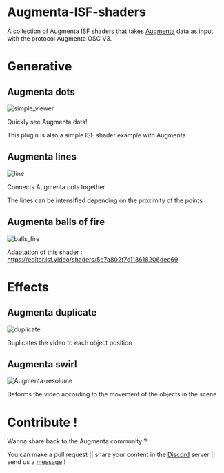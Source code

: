# Augmenta-ISF-shaders

A collection of Augmenta ISF shaders that takes [Augmenta](https://www.augmenta.tech) data as input with the protocol Augmenta OSC V3.

# Generative

## Augmenta dots

![simple_viewer](https://user-images.githubusercontent.com/62555065/228286991-cf15499d-e3a2-43c8-81c0-90b3f0e4b63d.gif)

Quickly see Augmenta dots!

This plugin is also a simple ISF shader example with Augmenta

## Augmenta lines

![line](https://user-images.githubusercontent.com/62555065/228286977-1b456ef2-bffe-453a-909f-595a371a2564.gif)

Connects Augmenta dots together

The lines can be intensified depending on the proximity of the points

## Augmenta balls of fire

![balls_fire](https://user-images.githubusercontent.com/62555065/228286898-adb93fda-4786-4ebe-beb8-4a5c911f2b2c.gif)

Adaptation of this shader : https://editor.isf.video/shaders/5e7a802f7c113618206dec69

# Effects

## Augmenta duplicate

![duplicate](https://user-images.githubusercontent.com/62555065/228286948-ae861bc4-837f-4c1c-96ba-30d08de15b30.gif)

Duplicates the video to each object position

## Augmenta swirl

![Augmenta-resolume](https://user-images.githubusercontent.com/62555065/228286664-8cedb333-4c36-4bee-8f98-c7f4a7ae930e.gif)

Deforms the video according to the movement of the objects in the scene

# Contribute !

Wanna share back to the Augmenta community ?

You can make a pull request || share your content in the [Discord](https://discord.gg/ErWESYXR9x) server || send us a [message](https://augmenta.tech/contact) !
